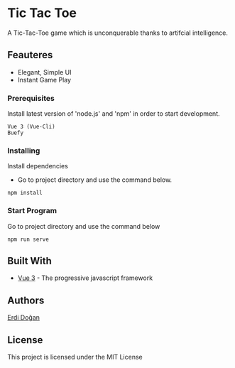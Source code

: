 # Tic Tac Toe

A Tic-Tac-Toe game which is unconquerable thanks to artifcial intelligence.

## Feauteres

* Elegant, Simple UI
* Instant Game Play


### Prerequisites
 Install latest version of 'node.js' and 'npm' in order to start development.
```
Vue 3 (Vue-Cli)
Buefy 
```

### Installing

Install dependencies
- Go to project directory and use the command below.

```
npm install
```

### Start Program

Go to project directory and use the command below

```
npm run serve 
```


## Built With

* [Vue 3](https://vuejs.org/) - The progressive javascript framework


## Authors

 [Erdi Doğan](https://www.linkedin.com/in/doganerdi) 


## License

This project is licensed under the MIT License 



